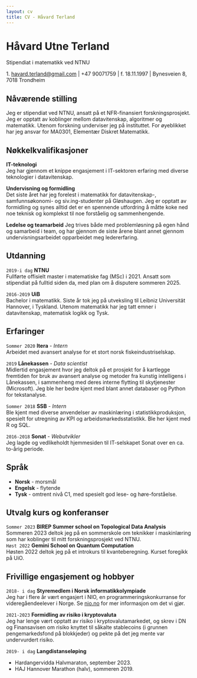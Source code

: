 ```yaml
---
layout: cv
title: CV - Håvard Terland
---
```

# Håvard Utne Terland
Stipendiat i matematikk ved NTNU

<div id="webaddress">
1. <a href="havard.terland@gmail.com">havard.terland@gmail.com</a> | +47 90071759 | f. 18.11.1997 | Bynesveien 8, 7018 Trondheim
</div>


## Nåværende stilling

Jeg er stipendiat ved NTNU, ansatt på et NFR-finansiert forskningsprosjekt. Jeg er opptatt av koblinger mellom datavitenskap, algoritmer og matematikk. Utenom forskning underviser jeg på instituttet. For øyeblikket har jeg ansvar for MA0301, Elementær Diskret Matematikk. 

## Nøkkelkvalifikasjoner

__IT-teknologi__\
Jeg har gjennom et knippe engasjement i IT-sektoren erfaring med diverse teknologier i datavitenskap.

__Undervisning og formidling__ \
Det siste året har jeg forelest i matematikk for datavitenskap-, samfunnsøkonomi- og siv.ing-studenter på Gløshaugen. Jeg er opptatt av formidling og synes alltid det er en spennende utfordring å måtte koke ned noe teknisk og komplekst til noe forståelig og sammenhengende. 

__Ledelse og teamarbeid__
Jeg trives både med problemløsning på egen hånd og samarbeid i team, og har gjennom de siste årene blant annet gjennom undervisningsarbeidet opparbeidet meg ledererfaring. 

## Utdanning

`2019-i dag`
__NTNU__ \
Fullførte offisielt master i matematiske fag (MSc) i 2021. Ansatt som stipendiat på fulltid siden da, med plan om å disputere sommeren 2025.

`2016-2019`
__UiB__ \
Bachelor i matematikk. Siste år tok jeg på utveksling til Leibniz Universität Hannover, i Tyskland. Utenom matematikk har jeg tatt emner i datavitenskap, matematisk logikk og Tysk.

## Erfaringer

`Sommer 2020` **Itera** - *Intern* \
Arbeidet med avansert analyse for et stort norsk fiskeindustriselskap. 

`2019`
__Lånekassen__ - *Data scientist* \
Midlertid engasjement hvor jeg deltok på et prosjekt for å kartlegge fremtiden for bruk av avansert analyse og metoder fra kunstig intelligens i Lånekassen, i sammenheng med deres interne flytting til skytjenester (Microsoft). Jeg ble her bedre kjent med blant annet databaser og Python for tekstanalyse.

`Sommer 2018` __SSB__ - *Intern* \
Ble kjent med diverse anvendelser av maskinlæring i statistikkproduksjon, spesielt for utregning av KPI og arbeidsmarkedsstatistikk. Ble her kjent med R og SQL.

`2016-2018` __Sonat__ - *Webutvikler* \
Jeg lagde og vedlikeholdt hjemmesiden til IT-selskapet Sonat over en ca. to-årig periode.

## Språk
- __Norsk__ - morsmål
- __Engelsk__ - flytende
- __Tysk__ - omtrent nivå C1, med spesielt god lese- og høre-forståelse.

## Utvalg kurs og konferanser
`Sommer 2023` __BIREP Summer school on Topological Data Analysis__ \
Sommeren 2023 deltok jeg på en sommerskole om teknikker i maskinlæring som har koblinger til mitt forskningsprosjekt ved NTNU. \
`Høst 2022` __Gemini School on Quantum Computation__ \
Høsten 2022 deltok jeg på et introkurs til kvanteberegning. Kurset foregikk på UiO.


## Frivillige engasjement og hobbyer

`2018- i dag`
__Styremedlem i Norsk informatikkolympiade__\
Jeg har i flere år vært engasjert i NIO, en programmeringskonkurranse for videregåendeelever i Norge. Se <a href="nio.no">nio.no</a> for mer informasjon om det vi gjør.

`2021-2023`
__Formidling av risiko i kryptovaluta__\
Jeg har lenge vært opptatt av risiko i kryptovalutamarkedet, og skrev i DN og Finansavisen om risiko knyttet til såkalte stablecoins (i grunnen pengemarkedsfond på blokkjeder) og pekte på det jeg mente var undervurdert risiko.

`2019- i dag` __Langdistanseløping__ 
- Hardangervidda Halvmaraton, september 2023.
- HAJ Hannover Marathon (halv), sommeren 2019.







<!-- ### Footer

Last updated: May 2013 -->


